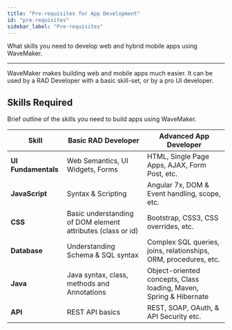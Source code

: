 ```yaml
---
title: "Pre-requisites for App Development"
id: "pre-requisites"
sidebar_label: "Pre-requisites"
---
```

What skills you need to develop web and hybrid mobile apps using WaveMaker. 

---
WaveMaker makes building web and mobile apps much easier. It can be used by a RAD Developer with a basic skill-set, or by a pro UI developer. 

## Skills Required 
Brief outline of the skills you need to build apps using WaveMaker.

| **Skill** | **Basic RAD Developer** | **Advanced App Developer** |
| --- | --- | --- |
| **UI Fundamentals** | Web Semantics, UI Widgets, Forms | HTML, Single Page Apps, AJAX, Form Post, etc. |
| **JavaScript** | Syntax & Scripting | Angular 7x, DOM & Event handling, scope, etc. |
| **CSS** | Basic understanding of DOM element attributes (class or id) | Bootstrap, CSS3, CSS overrides, etc. |
| **Database** | Understanding Schema & SQL syntax | Complex SQL queries, joins, relationships, ORM, procedures, etc. |
| **Java** | Java syntax, class, methods and Annotations | Object-oriented concepts, Class loading, Maven, Spring & Hibernate |
| **API** | REST API basics | REST, SOAP, OAuth, & API Security etc. |

